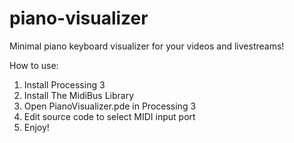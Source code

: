 # piano-visualizer
Minimal piano keyboard visualizer for your videos and livestreams!

How to use:
1. Install Processing 3
1. Install The MidiBus Library
1. Open PianoVisualizer.pde in Processing 3
1. Edit source code to select MIDI input port
1. Enjoy!
